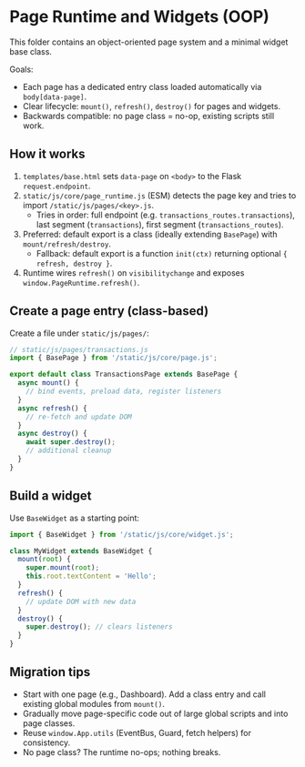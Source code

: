 # Page Runtime and Widgets (OOP)

This folder contains an object-oriented page system and a minimal widget base class.

Goals:
- Each page has a dedicated entry class loaded automatically via `body[data-page]`.
- Clear lifecycle: `mount()`, `refresh()`, `destroy()` for pages and widgets.
- Backwards compatible: no page class = no-op, existing scripts still work.

## How it works

1. `templates/base.html` sets `data-page` on `<body>` to the Flask `request.endpoint`.
2. `static/js/core/page_runtime.js` (ESM) detects the page key and tries to import `/static/js/pages/<key>.js`.
   - Tries in order: full endpoint (e.g. `transactions_routes.transactions`), last segment (`transactions`), first segment (`transactions_routes`).
3. Preferred: default export is a class (ideally extending `BasePage`) with `mount/refresh/destroy`.
   - Fallback: default export is a function `init(ctx)` returning optional `{ refresh, destroy }`.
4. Runtime wires `refresh()` on `visibilitychange` and exposes `window.PageRuntime.refresh()`.

## Create a page entry (class-based)

Create a file under `static/js/pages/`:

```js
// static/js/pages/transactions.js
import { BasePage } from '/static/js/core/page.js';

export default class TransactionsPage extends BasePage {
  async mount() {
    // bind events, preload data, register listeners
  }
  async refresh() {
    // re-fetch and update DOM
  }
  async destroy() {
    await super.destroy();
    // additional cleanup
  }
}
```

## Build a widget

Use `BaseWidget` as a starting point:

```js
import { BaseWidget } from '/static/js/core/widget.js';

class MyWidget extends BaseWidget {
  mount(root) {
    super.mount(root);
    this.root.textContent = 'Hello';
  }
  refresh() {
    // update DOM with new data
  }
  destroy() {
    super.destroy(); // clears listeners
  }
}
```

## Migration tips

- Start with one page (e.g., Dashboard). Add a class entry and call existing global modules from `mount()`.
- Gradually move page-specific code out of large global scripts and into page classes.
- Reuse `window.App.utils` (EventBus, Guard, fetch helpers) for consistency.
- No page class? The runtime no-ops; nothing breaks.
